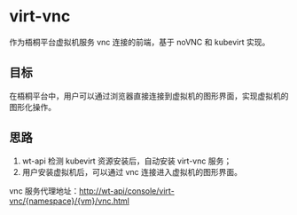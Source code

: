 # virt-vnc

作为梧桐平台虚拟机服务 vnc 连接的前端，基于 noVNC 和 kubevirt 实现。

## 目标

在梧桐平台中，用户可以通过浏览器直接连接到虚拟机的图形界面，实现虚拟机的图形化操作。

## 思路

1. wt-api 检测 kubevirt 资源安装后，自动安装 virt-vnc 服务；
2. 用户安装虚拟机后，可以通过 vnc 连接进入虚拟机的图形界面。

vnc 服务代理地址：<http://wt-api/console/virt-vnc/{namespace}/{vm}/vnc.html>
